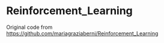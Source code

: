 # Reinforcement_Learning

Original code from https://github.com/mariagraziaberni/Reinforcement_Learning
